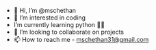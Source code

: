 - 👋 Hi, I’m @mschethan
- 👀 I’m interested in coding
- I’m currently learning python 👨‍💻
- 💞️ I’m looking to collaborate on projects
- 📫 How to reach me - mschethan31@gmail.com

<!---
mschethan/mschethan is a ✨ special ✨ repository because its `README.md` (this file) appears on your GitHub profile.
You can click the Preview link to take a look at your changes.
--->
